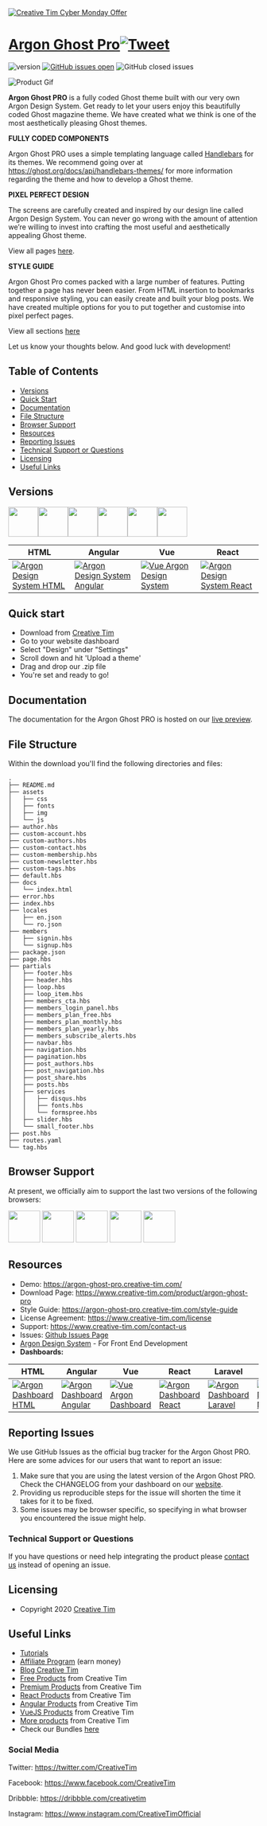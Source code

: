 <a href="https://www.creative-tim.com/campaign?utm_medium=social&utm_source=github&utm_campaign=cm-readme-2020">
<img border="0" alt="Creative Tim Cyber Monday Offer" src="https://s3.amazonaws.com/creativetim_bucket/tim_static_images/cm-github-banner.jpg" >
</a>



# [Argon Ghost Pro](https://creative-tim.com/product/argon-ghost-pro)[![Tweet](https://img.shields.io/twitter/url/http/shields.io.svg?style=social&logo=twitter)](https://twitter.com/intent/tweet?text=Argon%20Ghost%20Pro,%20a%20cool%20magazine%20theme%20built%20for%20Ghost%20by%20Creative%20Tim.%20https://argon-ghost-pro.creative-tim.com/&via=CreativeTim%20%23argon%20%23designsystem%20%23developers)


 ![version](https://img.shields.io/badge/version-1.0.0-blue.svg)  [![GitHub issues open](https://img.shields.io/github/issues/creativetimofficial/ct-argon-ghost-pro.svg?style=flat)](https://github.com/creativetimofficial/ct-argon-ghost-pro/issues?q=is%3Aopen+is%3Aissue) 
![GitHub closed issues](https://img.shields.io/github/issues-closed-raw/creativetimofficial/ct-argon-ghost-pro)

![Product Gif](https://raw.githubusercontent.com/creativetimofficial/public-assets/master/argon-ghost-pro/website_thumbnail.jpg)

**Argon Ghost PRO** is a fully coded Ghost theme built with our very own Argon Design System. Get ready to let your users enjoy this beautifully coded Ghost magazine theme. We have created what we think is one of the most aesthetically pleasing Ghost themes.

**FULLY CODED COMPONENTS**

Argon Ghost PRO uses a simple templating language called [Handlebars](http://handlebarsjs.com/)  for its themes. We recommend going over at https://ghost.org/docs/api/handlebars-themes/ for more information regarding the theme and how to develop a Ghost theme.

**PIXEL PERFECT DESIGN**

The screens are carefully created and inspired by our design line called Argon Design System. You can never go wrong with the amount of attention we’re willing to invest into crafting the most useful and aesthetically appealing Ghost theme.

View all pages [here](https://argon-ghost-pro.creative-tim.com (https://argon-ghost-pro.creative-tim.com/)). 

**STYLE GUIDE**

Argon Ghost Pro comes packed with a large number of features. Putting together a page has never been easier. From HTML insertion to bookmarks and responsive styling, you can easily create and built your blog posts. We have created multiple options for you to put together and customise into pixel perfect pages. 

View all sections [here](https://argon-ghost-pro.creative-tim.com/style-guide)

Let us know your thoughts below. And good luck with development!


## Table of Contents

* [Versions](#versions) 
* [Quick Start](#quick-start)
* [Documentation](#documentation)
* [File Structure](#file-structure)
* [Browser Support](#browser-support)
* [Resources](#resources)
* [Reporting Issues](#reporting-issues)
* [Technical Support or Questions](#technical-support-or-questions)
* [Licensing](#licensing)
* [Useful Links](#useful-links)

## Versions

[<img src="https://raw.githubusercontent.com/creativetimofficial/public-assets/master/logos/icon_ghost.png" width="60" height="60"/>](https://www.creative-tim.com/product/argon-ghost-pro?ref=mkg-github-readme)[<img src="https://github.com/creativetimofficial/public-assets/blob/master/logos/angular-logo.jpg?raw=true" width="60" height="60" />](https://www.creative-tim.com/product/argon-design-system-angular)[<img src="https://github.com/creativetimofficial/public-assets/blob/master/logos/html-logo.jpg?raw=true" width="60" height="60" />](https://www.creative-tim.com/product/argon-design-system?ref=mkg-github-readme)[<img src="https://github.com/creativetimofficial/public-assets/blob/master/logos/vue-logo.jpg?raw=true" width="60" height="60" />](https://www.creative-tim.com/product/vue-argon-design-system?ref=mkg-github-readme)[<img src="https://github.com/creativetimofficial/public-assets/blob/master/logos/react-logo.jpg?raw=true" width="60" height="60" />](https://www.creative-tim.com/product/argon-design-system-react?ref=mkg-github-readme)[<img src="https://github.com/creativetimofficial/public-assets/blob/master/logos/react-native-logo.jpg?raw=true" width="60" height="60" />](https://www.creative-tim.com/product/argon-react-native?ref=mkg-github-readme)



| HTML | Angular | Vue  | React  |
| --- | --- | ---  |---  |
| [![Argon Design System HTML](https://github.com/creativetimofficial/public-assets/blob/master/argon-design-system/argon-design-system.jpg?raw=true)](https://www.creative-tim.com/product/argon-design-system?ref=adsr-github-readme)  | [![Argon Design System Angular](https://github.com/creativetimofficial/public-assets/blob/master/argon-design-system-angular/argon-design-system-angular.jpg?raw=true)](https://www.creative-tim.com/product/argon-design-system-angular?ref=adsr-github-readme)  | [![Vue Argon Design System](https://github.com/creativetimofficial/public-assets/blob/master/vue-argon-design-system/vue-argon-design-system.jpg?raw=true)](https://www.creative-tim.com/product/vue-argon-design-system?ref=adsr-github-readme)  | [![Argon Design System React](https://github.com/creativetimofficial/public-assets/blob/master/argon-design-system-react/argon-design-system-react.jpg?raw=true)](https://www.creative-tim.com/product/argon-design-system-react?ref=adsr-github-readme)

## Quick start
- Download from [Creative Tim](https://www.creative-tim.com/product/argon-ghost-pro?ref=argghost-github-readme)
- Go to your website dashboard 
- Select "Design" under "Settings"
- Scroll down and hit 'Upload a theme'
- Drag and drop our .zip file 
- You're set and ready to go!

## Documentation
The documentation for the Argon Ghost PRO is hosted on our [live preview](https://argon-ghost-pro.creative-tim.com/style-guide?ref=argghost-github-readme).

## File Structure
Within the download you'll find the following directories and files:

```
.
├── README.md
├── assets
│   ├── css
│   ├── fonts
│   ├── img
│   └── js
├── author.hbs
├── custom-account.hbs
├── custom-authors.hbs
├── custom-contact.hbs
├── custom-membership.hbs
├── custom-newsletter.hbs
├── custom-tags.hbs
├── default.hbs
├── docs
│   └── index.html
├── error.hbs
├── index.hbs
├── locales
│   ├── en.json
│   └── ro.json
├── members
│   ├── signin.hbs
│   └── signup.hbs
├── package.json
├── page.hbs
├── partials
│   ├── footer.hbs
│   ├── header.hbs
│   ├── loop.hbs
│   ├── loop_item.hbs
│   ├── members_cta.hbs
│   ├── members_login_panel.hbs
│   ├── members_plan_free.hbs
│   ├── members_plan_monthly.hbs
│   ├── members_plan_yearly.hbs
│   ├── members_subscribe_alerts.hbs
│   ├── navbar.hbs
│   ├── navigation.hbs
│   ├── pagination.hbs
│   ├── post_authors.hbs
│   ├── post_navigation.hbs
│   ├── post_share.hbs
│   ├── posts.hbs
│   ├── services
│   │   ├── disqus.hbs
│   │   ├── fonts.hbs
│   │   └── formspree.hbs
│   ├── slider.hbs
│   └── small_footer.hbs
├── post.hbs
├── routes.yaml
└── tag.hbs
```

## Browser Support

At present, we officially aim to support the last two versions of the following browsers:

<img src="https://github.com/creativetimofficial/public-assets/blob/master/logos/chrome-logo.png?raw=true" width="64" height="64"> <img src="https://raw.githubusercontent.com/creativetimofficial/public-assets/master/logos/firefox-logo.png" width="64" height="64"> <img src="https://raw.githubusercontent.com/creativetimofficial/public-assets/master/logos/edge-logo.png" width="64" height="64"> <img src="https://raw.githubusercontent.com/creativetimofficial/public-assets/master/logos/safari-logo.png" width="64" height="64"> <img src="https://raw.githubusercontent.com/creativetimofficial/public-assets/master/logos/opera-logo.png" width="64" height="64">

## Resources
- Demo: <https://argon-ghost-pro.creative-tim.com/>
- Download Page: <https://www.creative-tim.com/product/argon-ghost-pro>
- Style Guide: <https://argon-ghost-pro.creative-tim.com/style-guide>
- License Agreement: <https://www.creative-tim.com/license>
- Support: <https://www.creative-tim.com/contact-us>
- Issues: [Github Issues Page](https://github.com/creativetimofficial/ct-argon-ghost-pro/issues)
- [Argon Design System](https://www.creative-tim.com/product/argon-design-system-pro?ref=argghost-github-readme) - For Front End Development
- **Dashboards:**

| HTML | Angular | Vue | React | Laravel | NodeJS |
| --- | --- | --- | --- | --- | --- |
| [![Argon Dashboard  HTML](https://github.com/creativetimofficial/public-assets/blob/master/argon-dashboard/argon-dashboard.jpg?raw=true)](https://www.creative-tim.com/product/argon-dashboard?ref=argghost-github-readme) | [![Argon Dashboard Angular](https://github.com/creativetimofficial/public-assets/blob/master/argon-dashboard-angular/argon-dashboard-angular.jpg?raw=true)](https://www.creative-tim.com/product/argon-dashboard-angular?ref=argghost-github-readme) | [![Vue Argon Dashboard](https://github.com/creativetimofficial/public-assets/blob/master/vue-argon-dashboard/vue-argon-dashboard.jpg?raw=true)](https://www.creative-tim.com/product/vue-argon-dashboard) | [![Argon Dashboard React](https://github.com/creativetimofficial/public-assets/blob/master/argon-dashboard-react/argon-dashboard-react.jpg?raw=true)](https://www.creative-tim.com/product/argon-dashboard-react?ref=argghost-github-readme) | [![Argon Dashboard Laravel](https://github.com/creativetimofficial/public-assets/blob/master/argon-dashboard-laravel/argon-dashboard-laravel.jpg?raw=true)](https://www.creative-tim.com/product/argon-dashboard-laravel?ref=argghost-github-readme) | [![Argon Dashboard NodeJS](https://raw.githubusercontent.com/creativetimofficial/public-assets/master/argon-dashboard-nodejs/argon-dashboard-nodejs.jpg)](https://www.creative-tim.com/product/argon-dashboard-nodejs?ref=argghost-github-readme) |

## Reporting Issues

We use GitHub Issues as the official bug tracker for the Argon Ghost PRO. Here are some advices for our users that want to report an issue:

1. Make sure that you are using the latest version of the Argon Ghost PRO. Check the CHANGELOG from your dashboard on our [website](https://www.creative-tim.com/?ref=mkg-github-readme).
2. Providing us reproducible steps for the issue will shorten the time it takes for it to be fixed.
3. Some issues may be browser specific, so specifying in what browser you encountered the issue might help.


### Technical Support or Questions

If you have questions or need help integrating the product please [contact us](https://www.creative-tim.com/contact-us?ref=argghost-github-readme) instead of opening an issue.


## Licensing

- Copyright 2020 [Creative Tim](https://www.creative-tim.com/?ref=argghost-github-readme)


## Useful Links

- [Tutorials](https://www.youtube.com/channel/UCVyTG4sCw-rOvB9oHkzZD1w)
- [Affiliate Program](https://www.creative-tim.com/affiliates/new?ref=argghost-github-readme) (earn money)
- [Blog Creative Tim](http://blog.creative-tim.com/)
- [Free Products](https://www.creative-tim.com/bootstrap-themes/free?ref=argghost-github-readme) from Creative Tim
- [Premium Products](https://www.creative-tim.com/bootstrap-themes/premium?ref=argghost-github-readme) from Creative Tim
- [React Products](https://www.creative-tim.com/bootstrap-themes/react-themes?ref=argghost-github-readme) from Creative Tim
- [Angular Products](https://www.creative-tim.com/bootstrap-themes/angular-themes?ref=argghost-github-readme) from Creative Tim
- [VueJS Products](https://www.creative-tim.com/bootstrap-themes/vuejs-themes?ref=argghost-github-readme) from Creative Tim
- [More products](https://www.creative-tim.com/bootstrap-themes?ref=argghost-github-readme) from Creative Tim
- Check our Bundles [here](https://www.creative-tim.com/bundles?ref=argghost-github-readme)


### Social Media

Twitter: <https://twitter.com/CreativeTim>

Facebook: <https://www.facebook.com/CreativeTim>

Dribbble: <https://dribbble.com/creativetim>

Instagram: <https://www.instagram.com/CreativeTimOfficial>

